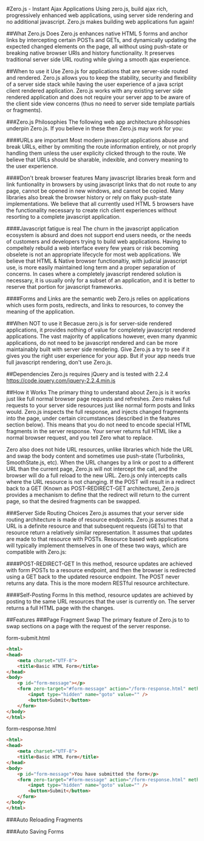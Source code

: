 #Zero.js - Instant Ajax Applications
Using zero.js, build ajax rich, progressively enhanced web applications, using server side rendering and no additional javascript. Zero.js makes building web applications fun again!

##What Zero.js Does
Zero.js enhances native HTML 5 forms and anchor links by intercepting certain POSTs and GETs, and dynamically updating the expected changed elements on the page, all without using push-state or breaking native browser URls and history functionality. It preserves traditional server side URL routing while giving a smooth ajax experience.

##When to use it
Use Zero.js for applications that are server-side routed and rendered. Zero.js allows you to keep the stability, security and flexibility of a server side stack while having the user experience of a java script client rendered application. Zero.js works with any existing server side rendered application and does not require your server app to be aware of the client side view concerns (thus no need to server side template partials or fragments).

###Zero.js Philosophies
The following web app architecture philosophies underpin Zero.js. If you believe in these then Zero.js may work for you:

####URLs are important
Most modern javascript applications abuse and break URLs, either by ommiting the route information entirely, or not proprly handling them unless the user explicity clicked through to the route. We believe that URLs should be sharable, indexible, and convery meaning to the user experience.

####Don't break browser features
Many javascript libraries break form and link funtionality in browsers by using javascript links that do not route to any page, cannot be opened in new windows, and cannot be copied. Many libraries also break the browser history or rely on flaky push-state implementations. We believe that all currently used HTML 5 browsers have the functionality necessary to create rich client experiences without resorting to a complete javascript application.

####Javascript fatigue is real
The churn in the javascript application ecosystem is absurd and does not support end users needs, or the needs of customers and developers trying to build web applications. Having to compeltely rebuild a web interface every few years or risk becoming obselete is not an appropriate lifecycle for most web applications. We believe that HTML & Native browser functionaltiy, with judicial javascript use, is more easily maintained long term and a proper separation of concerns. In cases where a completely javascript rendered solution is necessary, it is usually only for a subset of an application, and it is better to reserve that portion for javascript frameworks.

####Forms and Links are the semantic web
Zero.js relies on applications which uses form posts, redirects, and links to resources, to convey the meaning of the application.


##When NOT to use it
Becasue zero.js is for server-side rendered applications, it provides nothing of value for completely javascript rendered applications. The vast majority of applications however, even many dyanmic applications, do not need to be javascript rendered and can be more maintainably built with server side rendering. Give Zero.js a try to see if it gives you the right user experience for your app. But if your app needs true full javascript rendering, don't use Zero.js.

##Dependencies
Zero.js requires jQuery and is tested with 2.2.4
https://code.jquery.com/jquery-2.2.4.min.js

##How it Works
The primary thing to understand about Zero.js is it works just like full normal browser page requests and refreshes. Zero makes full requests to your server side resources just like normal form posts and links would. Zero.js inspects the full response, and injects changed fragments into the page, under certain circumstances (described in the features section below). This means that you do not need to encode special HTML fragments in the server response. Your server returns full HTML like a normal browser request, and you tell Zero what to replace.

Zero also does not hide URL resources, unlike libraries which hide the URL and swap the body content and sometimes use push-state (Turbolinks, SmoothState.js, etc). When the URL changes by a link or post to a different URL than the current page, Zero.js will not intercept the call, and the browser will do a full reload to the new URL. Zero.js only intercepts calls where the URL resource is not changing. If the POST will result in a redirect back to a GET (Known as POST-REDIRECT-GET architecture), Zero.js provides a mechanism to define that the redirect will return to the current page, so that the desired fragments can be swapped.

###Server Side Routing Choices
Zero.js assumes that your server side routing architecture is made of resource endpoints. Zero.js assumes that a URL is a definite resource and that subsequent requests (GETs) to that resource return a relatively similar representation. It assumes that updates are made to that resource with POSTs. Resource based web applications will typically implement themselves in one of these two ways, which are compatible with Zero.js:

####POST-REDIRECT-GET
In this method, resource updates are achieved with form POSTs to a resource endpoint, and then the browser is redirected using a GET back to the updated resource endpoint. The POST never returns any data. This is the more modern RESTful resource architecture. 

####Self-Posting Forms
In this method, resource updates are achieved by posting to the same URL resources that the user is currently on. The server returns a full HTML page with the changes.

##Features
###Page Fragment Swap
The primary feature of Zero.js to to swap sections on a page with the request of the server response.

form-submit.html
```html
<html>
<head>
	<meta charset="UTF-8">
	<title>Basic HTML Form</title>
</head>
<body>
	<p id="form-message"></p>
	<form zero-target="#form-message" action="/form-response.html" method="post">
		<input type="hidden" name="goto" value="" />
		<button>Submit</button>
	</form>
</body>
</html>
```

form-response.html
```html
<html>
<head>
	<meta charset="UTF-8">
	<title>Basic HTML Form</title>
</head>
<body>
	<p id="form-message">You have submitted the form</p>
	<form zero-target="#form-message" action="/form-response.html" method="post">
		<input type="hidden" name="goto" value="" />
		<button>Submit</button>
	</form>
</body>
</html>
```

###Auto Reloading Fragments

###Auto Saving Forms





